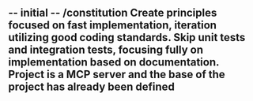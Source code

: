 -- initial --
/constitution Create principles focused on fast implementation, iteration utilizing good coding standards. Skip unit tests and integration tests, focusing fully on implementation based on documentation. Project is a MCP server and the base of the project has already been defined
--
